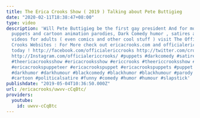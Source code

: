 ```yaml
---
title: The Erica Crooks Show ( 2019 ) Talking about Pete Buttigieg
date: "2020-02-11T18:38:47+08:00"
type: video
description: 'Will Pete Buttigieg be the first gay president And for more hilarious
  puppets and cartoon animation parodies, Dark Comedy humor , satires and funny stupid
  videos for adults ( even comics and other cool stuff ) visit The Official Erica
  Crooks Websites : For More check out ericacrooks.com and officialericcrooks.com
  today ! http://facebook.com/officialericcrooks http://twitter.com/crooks_erica http://youtube.com/user/officialericcrooks
  http://Instagram.com/officialericcrooks/ #puppets #darkcomedy #satire #ericacrooks
  #theericacrooksshow #ericacrooksshow #ericcrooks #theericcrooksshow #ericcrooksshow
  #ericacrookspuppeteer #ericacrookspuppet #ericacrookspuppets #puppet #puppetry #adultpuppetry
  #darkhumor #darkhumour #blackcomedy #blackhumor #blackhumour #parody #parodies #cartoons
  #cartoon #politicalsatire #funny #comedy #humor #humour #slapstick'
publishdate: "2019-05-04T10:36:50.000Z"
url: /ericacrooks/uwvv-cCqBtc/
providers:
  youtube:
    id: uwvv-cCqBtc
---
```

